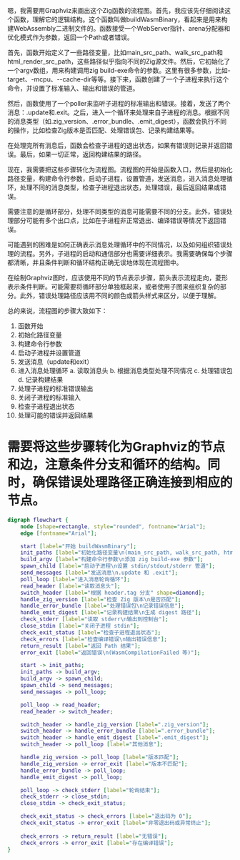 嗯，我需要用Graphviz来画出这个Zig函数的流程图。首先，我应该先仔细阅读这个函数，理解它的逻辑结构。这个函数叫做buildWasmBinary，看起来是用来构建WebAssembly二进制文件的。函数接受一个WebServer指针、arena分配器和优化模式作为参数，返回一个Path或者错误。

首先，函数开始定义了一些路径变量，比如main_src_path、walk_src_path和html_render_src_path，这些路径似乎指向不同的Zig源文件。然后，它初始化了一个argv数组，用来构建调用zig build-exe命令的参数。这里有很多参数，比如-target、-mcpu、--cache-dir等等。接下来，函数创建了一个子进程来执行这个命令，并设置了标准输入、输出和错误的管道。

然后，函数使用了一个poller来监听子进程的标准输出和错误。接着，发送了两个消息：.update和.exit。之后，进入一个循环来处理来自子进程的消息。根据不同的消息类型（如.zig_version、.error_bundle、.emit_digest），函数会执行不同的操作，比如检查Zig版本是否匹配、处理错误包、记录构建结果等。

在处理完所有消息后，函数会检查子进程的退出状态，如果有错误则记录并返回错误。最后，如果一切正常，返回构建结果的路径。

现在，我需要把这些步骤转化为流程图。流程图的开始是函数入口，然后是初始化路径变量，构建命令行参数，启动子进程，设置管道，发送消息，进入消息处理循环，处理不同的消息类型，检查子进程退出状态，处理错误，最后返回结果或错误。

需要注意的是循环部分，处理不同类型的消息可能需要不同的分支。此外，错误处理部分可能有多个出口点，比如在子进程非正常退出、编译错误等情况下返回错误。

可能遇到的困难是如何正确表示消息处理循环中的不同情况，以及如何组织错误处理的流程。另外，子进程的启动和通信部分也需要详细表示。我需要确保每个步骤都清晰，并且条件判断和循环结构正确无误地体现在流程图中。

在绘制Graphviz图时，应该使用不同的节点表示步骤，箭头表示流程走向，菱形表示条件判断。可能需要将循环部分单独框起来，或者使用子图来组织复杂的部分。此外，错误处理路径应该用不同的颜色或箭头样式来区分，以便于理解。

总的来说，流程图的步骤大致如下：

1. 函数开始
2. 初始化路径变量
3. 构建命令行参数
4. 启动子进程并设置管道
5. 发送消息（update和exit）
6. 进入消息处理循环
   a. 读取消息头
   b. 根据消息类型处理不同情况
   c. 处理错误包
   d. 记录构建结果
7. 处理子进程的标准错误输出
8. 关闭子进程的标准输入
9. 检查子进程退出状态
10. 处理可能的错误并返回结果

需要将这些步骤转化为Graphviz的节点和边，注意条件分支和循环的结构。同时，确保错误处理路径正确连接到相应的节点。
================================================
```dot
digraph flowchart {
    node [shape=rectangle, style="rounded", fontname="Arial"];
    edge [fontname="Arial"];

    start [label="开始 buildWasmBinary"];
    init_paths [label="初始化路径变量\n(main_src_path, walk_src_path, html_render_src_path)"];
    build_argv [label="构建命令行参数\n添加 zig build-exe 参数"];
    spawn_child [label="启动子进程\n设置 stdin/stdout/stderr 管道"];
    send_messages [label="发送消息\n.update 和 .exit"];
    poll_loop [label="进入消息轮询循环"];
    read_header [label="读取消息头"];
    switch_header [label="根据 header.tag 分支" shape=diamond];
    handle_zig_version [label="检查 Zig 版本\n是否匹配"];
    handle_error_bundle [label="处理错误包\n记录错误信息"];
    handle_emit_digest [label="记录构建结果\n生成 digest 路径"];
    check_stderr [label="读取 stderr\n输出到控制台"];
    close_stdin [label="关闭子进程 stdin"];
    check_exit_status [label="检查子进程退出状态"];
    check_errors [label="检查编译错误\n输出错误信息"];
    return_result [label="返回 Path 结果"];
    error_exit [label="返回错误\n(WasmCompilationFailed 等)"];

    start -> init_paths;
    init_paths -> build_argv;
    build_argv -> spawn_child;
    spawn_child -> send_messages;
    send_messages -> poll_loop;

    poll_loop -> read_header;
    read_header -> switch_header;

    switch_header -> handle_zig_version [label=".zig_version"];
    switch_header -> handle_error_bundle [label=".error_bundle"];
    switch_header -> handle_emit_digest [label=".emit_digest"];
    switch_header -> poll_loop [label="其他消息"];

    handle_zig_version -> poll_loop [label="版本匹配"];
    handle_zig_version -> error_exit [label="版本不匹配"];
    handle_error_bundle -> poll_loop;
    handle_emit_digest -> poll_loop;

    poll_loop -> check_stderr [label="轮询结束"];
    check_stderr -> close_stdin;
    close_stdin -> check_exit_status;

    check_exit_status -> check_errors [label="退出码为 0"];
    check_exit_status -> error_exit [label="非零退出码或异常终止"];
    
    check_errors -> return_result [label="无错误"];
    check_errors -> error_exit [label="存在编译错误"];
}
```